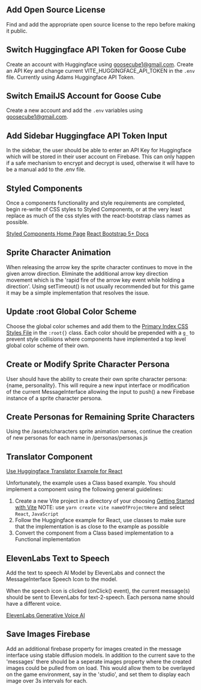 ## Add Open Source License

Find and add the appropriate open source license to the repo before making it public.

## Switch Huggingface API Token for Goose Cube

Create an account with Huggingface using goosecube1@gmail.com. Create an API Key and change current VITE_HUGGINGFACE_API_TOKEN in the `.env` file. Currently using Adams Huggingface API Token.

## Switch EmailJS Account for Goose Cube

Create a new account and add the `.env` variables using goosecube1@gmail.com.

## Add Sidebar Huggingface API Token Input

In the sidebar, the user should be able to enter an API Key for Huggingface which will be stored in their user account on Firebase. This can only happen if a safe mechanism to encrypt and decrypt is used, otherwise it will have to be a manual add to the .env file.

## Styled Components

Once a components functionality and style requirements are completed, begin re-write of CSS styles to Styled Components, or at the very least replace as much of the css styles with the react-bootstrap class names as possible.

[Styled Components Home Page](https://styled-components.com/)
[React Bootstrap 5+ Docs](https://react-bootstrap.github.io/)

## Sprite Character Animation

When releasing the arrow key the sprite character continues to move in the given arrow direction. Eliminate the additional arrow key direction movement which is the 'rapid fire of the arrow key event while holding a direction'. Using setTimeout() is not usually recommended but for this game it may be a simple implementation that resolves the issue.

## Update :root Global Color Scheme

Choose the global color schemes and add them to the [Primary Index CSS Styles File](./src/index.css) in the `:root{}` class. Each color should be prepended with a `g_` to prevent style collisions where components have implemented a top level global color scheme of their own.

## Create or Modify Sprite Character Persona

User should have the ability to create their own sprite character persona: {name, personality}. This will require a new input interface or modification of the current MessageInterface allowing the input to push() a new Firebase instance of a sprite character persona.

## Create Personas for Remaining Sprite Characters

Using the /assets/characters sprite animation names, continue the creation of new personas for each name in /personas/personas.js

<!-- STORIES | Added Features -->

## Translator Component

[Use Huggingface Translator Example for React](https://huggingface.co/docs/transformers.js/tutorials/react)

Unfortunately, the example uses a Class based example. You should implement a component using the following general guidelines:

1. Create a new Vite project in a directory of your choosing [Getting Started with Vite](https://vitejs.dev/guide/) NOTE: use `yarn create vite nameOfProjectHere` and select `React`, `JavaScript`
2. Follow the Huggingface example for React, use classes to make sure that the implementation is as close to the example as possible
3. Convert the component from a Class based implementation to a Functional implementation

## ElevenLabs Text to Speech

Add the text to speech AI Model by ElevenLabs and connect the MessageInterface Speech Icon to the model.

When the speech icon is clicked (onClick() event), the current message(s) should be sent to ElevenLabs for text-2-speech. Each persona name should have a different voice.

[ElevenLabs Generative Voice AI](https://elevenlabs.io/)

## Save Images Firebase

Add an additional firebase property for images created in the message interface using stable diffusion models. In addition to the current save to the 'messages' there should be a seperate images property where the created images could be pulled from on load. This would allow them to be overlayed on the game environment, say in the 'studio', and set them to display each image over 3s intervals for each.
